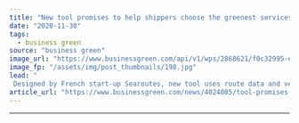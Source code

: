 ```yaml
---
title: "New tool promises to help shippers choose the greenest services"
date: "2020-11-30"
tags: 
  - business green
source: "business green"
image_url: "https://www.businessgreen.com/api/v1/wps/2868621/f0c32995-ef78-4393-ac0d-5e07e6e803ac/3/fidelityseafarers-185x114.jpg"
image_fp: "/assets/img/post_thumbnails/198.jpg"
lead: "
 Designed by French start-up Searoutes, new tool uses route data and vessel characteristics to calculate CO2 emissions ..."
article_url: "https://www.businessgreen.com/news/4024085/tool-promises-help-shippers-choose-greenest-services"
---
```


---
